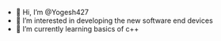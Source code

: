 - 👋 Hi, I’m @Yogesh427
- 👀 I’m interested in developing the new software end devices
- 🌱 I’m currently learning basics of c++

<!---
Yogesh427/Yogesh427 is a ✨ special ✨ repository because its `README.md` (this file) appears on your GitHub profile.
You can click the Preview link to take a look at your changes.
--->
